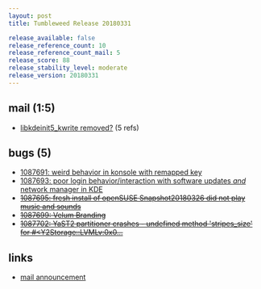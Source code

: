 ```yaml
---
layout: post
title: Tumbleweed Release 20180331

release_available: false
release_reference_count: 10
release_reference_count_mail: 5
release_score: 88
release_stability_level: moderate
release_version: 20180331
---
```


## mail (1:5)

- [libkdeinit5_kwrite removed?](https://lists.opensuse.org/opensuse-factory/2018-04/msg00257.html) (5 refs)

## bugs (5)

<!--more-->

- [1087691: weird behavior in konsole with remapped key](https://bugzilla.opensuse.org/show_bug.cgi?id=1087691)
- [1087693: poor login behavior/interaction with software updates *and* network manager in KDE](https://bugzilla.opensuse.org/show_bug.cgi?id=1087693)
- ~~[1087695: fresh install of openSUSE Snapshot20180326 did not play music and sounds](https://bugzilla.opensuse.org/show_bug.cgi?id=1087695)~~
- ~~[1087699: Velum Branding](https://bugzilla.opensuse.org/show_bug.cgi?id=1087699)~~
- ~~[1087702: YaST2 partitioner crashes - undefined method 'stripes_size' for #<Y2Storage::LVMLv:0x0...](https://bugzilla.opensuse.org/show_bug.cgi?id=1087702)~~



## links

- [mail announcement](https://lists.opensuse.org/opensuse-factory/2018-04/msg00015.html)
